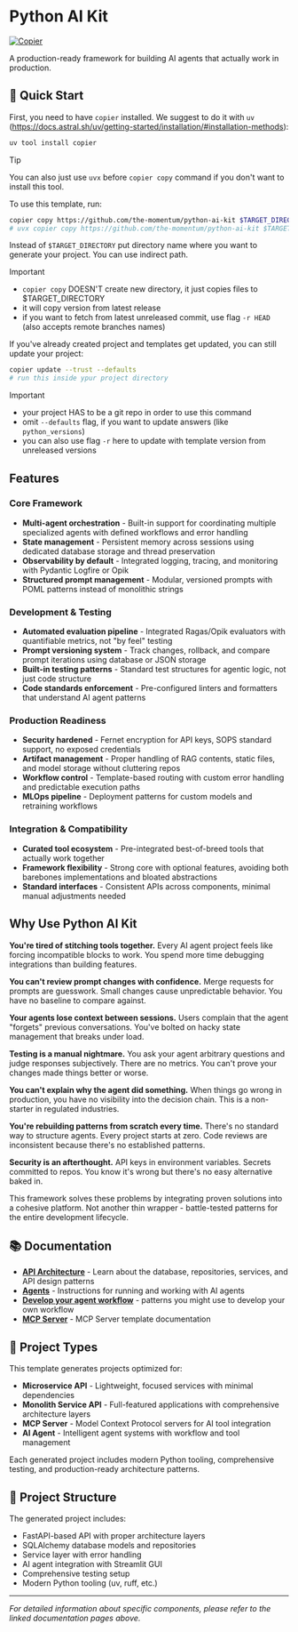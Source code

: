 # Python AI Kit
[![Copier](https://img.shields.io/endpoint?url=https://raw.githubusercontent.com/copier-org/copier/master/img/badge/badge-grayscale-inverted-border-orange.json)](https://github.com/copier-org/copier)

A production-ready framework for building AI agents that actually work in production.

## 🚀 Quick Start

First, you need to have `copier` installed. We suggest to do it with `uv` (https://docs.astral.sh/uv/getting-started/installation/#installation-methods):
```bash
uv tool install copier
```
> [!TIP]
> You can also just use `uvx` before `copier copy` command if you don't want to install this tool.

To use this template, run:

```bash
copier copy https://github.com/the-momentum/python-ai-kit $TARGET_DIRECTORY --trust
# uvx copier copy https://github.com/the-momentum/python-ai-kit $TARGET_DIRECTORY --trust
```
Instead of `$TARGET_DIRECTORY` put directory name where you want to generate your project. You can use indirect path.
> [!IMPORTANT]
> - `copier copy` DOESN'T create new directory, it just copies files to $TARGET_DIRECTORY
> - it will copy version from latest release
> - if you want to fetch from latest unreleased commit, use flag `-r HEAD` (also accepts remote branches names)

If you've already created project and templates get updated, you can still update your project:
```bash
copier update --trust --defaults
# run this inside ypur project directory
```
> [!IMPORTANT]
> - your project HAS to be a git repo in order to use this command
> - omit `--defaults` flag, if you want to update answers (like `python_versions`)
> - you can also use flag `-r` here to update with template version from unreleased versions


## Features

### Core Framework
- **Multi-agent orchestration** - Built-in support for coordinating multiple specialized agents with defined workflows and error handling
- **State management** - Persistent memory across sessions using dedicated database storage and thread preservation
- **Observability by default** - Integrated logging, tracing, and monitoring with Pydantic Logfire or Opik
- **Structured prompt management** - Modular, versioned prompts with POML patterns instead of monolithic strings

### Development & Testing
- **Automated evaluation pipeline** - Integrated Ragas/Opik evaluators with quantifiable metrics, not "by feel" testing
- **Prompt versioning system** - Track changes, rollback, and compare prompt iterations using database or JSON storage
- **Built-in testing patterns** - Standard test structures for agentic logic, not just code structure
- **Code standards enforcement** - Pre-configured linters and formatters that understand AI agent patterns

### Production Readiness
- **Security hardened** - Fernet encryption for API keys, SOPS standard support, no exposed credentials
- **Artifact management** - Proper handling of RAG contents, static files, and model storage without cluttering repos
- **Workflow control** - Template-based routing with custom error handling and predictable execution paths
- **MLOps pipeline** - Deployment patterns for custom models and retraining workflows

### Integration & Compatibility
- **Curated tool ecosystem** - Pre-integrated best-of-breed tools that actually work together
- **Framework flexibility** - Strong core with optional features, avoiding both barebones implementations and bloated abstractions
- **Standard interfaces** - Consistent APIs across components, minimal manual adjustments needed

## Why Use Python AI Kit

**You're tired of stitching tools together.** Every AI agent project feels like forcing incompatible blocks to work. You spend more time debugging integrations than building features.

**You can't review prompt changes with confidence.** Merge requests for prompts are guesswork. Small changes cause unpredictable behavior. You have no baseline to compare against.

**Your agents lose context between sessions.** Users complain that the agent "forgets" previous conversations. You've bolted on hacky state management that breaks under load.

**Testing is a manual nightmare.** You ask your agent arbitrary questions and judge responses subjectively. There are no metrics. You can't prove your changes made things better or worse.

**You can't explain why the agent did something.** When things go wrong in production, you have no visibility into the decision chain. This is a non-starter in regulated industries.

**You're rebuilding patterns from scratch every time.** There's no standard way to structure agents. Every project starts at zero. Code reviews are inconsistent because there's no established patterns.

**Security is an afterthought.** API keys in environment variables. Secrets committed to repos. You know it's wrong but there's no easy alternative baked in.

This framework solves these problems by integrating proven solutions into a cohesive platform. Not another thin wrapper - battle-tested patterns for the entire development lifecycle.

## 📚 Documentation

- [**API Architecture**](docs/api-architecture.md) - Learn about the database, repositories, services, and API design patterns
- [**Agents**](docs/agents.md) - Instructions for running and working with AI agents
- [**Develop your agent workflow**]({{project_name}}/README_agent.md) - patterns you might use to develop your own workflow
- [**MCP Server**]({{project_name}}/README_mcp-server.md) - MCP Server template documentation

## 🎯 Project Types

This template generates projects optimized for:

- **Microservice API** - Lightweight, focused services with minimal dependencies
- **Monolith Service API** - Full-featured applications with comprehensive architecture layers
- **MCP Server** - Model Context Protocol servers for AI tool integration
- **AI Agent** - Intelligent agent systems with workflow and tool management

Each generated project includes modern Python tooling, comprehensive testing, and production-ready architecture patterns.

## 📁 Project Structure

The generated project includes:
- FastAPI-based API with proper architecture layers
- SQLAlchemy database models and repositories
- Service layer with error handling
- AI agent integration with Streamlit GUI
- Comprehensive testing setup
- Modern Python tooling (uv, ruff, etc.)

---

*For detailed information about specific components, please refer to the linked documentation pages above.*
